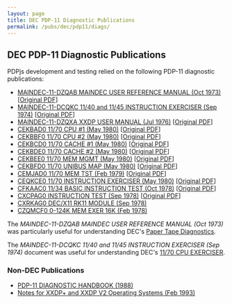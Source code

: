 ```yaml
---
layout: page
title: DEC PDP-11 Diagnostic Publications
permalink: /pubs/dec/pdp11/diags/
---
```


DEC PDP-11 Diagnostic Publications
---

PDPjs development and testing relied on the following PDP-11 diagnostic publications:

- [MAINDEC-11-DZQAB MAINDEC USER REFERENCE MANUAL (Oct 1973)](http://archive.pcjs.org/pubs/dec/pdp11/diags/MAINDEC-11-DZQAB-B-D_User_Reference_Manual_Oct73.pdf) [[Original PDF](http://bitsavers.org/pdf/dec/pdp11/xxdp/MAINDEC-11-DZQAB-B-D_MAINDEC_User_Reference_Manual_Oct73.pdf)]
- [MAINDEC-11-DCQKC 11/40 and 11/45 INSTRUCTION EXERCISER (Sep 1974)](http://archive.pcjs.org/pubs/dec/pdp11/diags/MAINDEC-11-DCQKC-D-D_1140_1145_INSTRUCTION_EXERCISER_Sep74.pdf) [[Original PDF](http://bitsavers.org/pdf/dec/pdp11/xxdp/diag_listings/1140_45/028_MAINDEC-11-DCQKC-D_D_1140_1145_INSTRUCTION_EXERCISER_Sep74.pdf)]
- [MAINDEC-11-DZQXA XXDP USER MANUAL (Jul 1976)](http://archive.pcjs.org/pubs/dec/pdp11/diags/MAINDEC-11-DZQXA-I-D_XXDP_User_Manual_Jul76.pdf) [[Original PDF](http://bitsavers.org/pdf/dec/pdp11/xxdp/MAINDEC-11-DZQXA-I-D_XXDP_User_Manual_Jul76.pdf)]
- [CEKBAD0 11/70 CPU #1 (May 1980)](http://archive.pcjs.org/pubs/dec/pdp11/diags/AC-7962D-MC_CEKBAD0_1170_CPU_1_May80.pdf) [[Original PDF](http://bitsavers.org/pdf/dec/pdp11/microfiche/ftp.j-hoppe.de/bw/gh/AH-7963D-MC__PDP-11-70__11-70_CPU_%231__CEKBAD0__%28C%2975-80.pdf)]
- [CEKBBF0 11/70 CPU #2 (May 1980)](http://archive.pcjs.org/pubs/dec/pdp11/diags/AC-7966F-MC_CEKBBF0_1170_CPU_2_May80.pdf) [[Original PDF](http://bitsavers.org/pdf/dec/pdp11/microfiche/ftp.j-hoppe.de/bw/gh/AH-7968F-MC__PDP11-70__11-70_CPU_%232__CEKBBF0__%28C%2975,80.pdf)]
- [CEKBCD0 11/70 CACHE #1 (May 1980)](http://archive.pcjs.org/pubs/dec/pdp11/diags/AC-0009D-MC_CEKBCD0_1170_CACHE_1_May80.pdf) [[Original PDF](http://bitsavers.org/pdf/dec/pdp11/microfiche/ftp.j-hoppe.de/bw/gh/AH-0010D-MC__PDP11-70-74__11-70_CACHE_%231__CEKBCD0__%28C%2975,80.pdf)]
- [CEKBDE0 11/70 CACHE #2 (May 1980)](http://archive.pcjs.org/pubs/dec/pdp11/diags/AC-7971E-MC_CEKBDE0_1170_CACHE_2_May80.pdf) [[Original PDF](http://bitsavers.org/pdf/dec/pdp11/microfiche/ftp.j-hoppe.de/bw/gh/AH-7972E-MC__PDP11-70-74__11-70_CACHE_%232__CEKBDE0__%28C%2975,80.pdf)]
- [CEKBEE0 11/70 MEM MGMT (May 1980)](http://archive.pcjs.org/pubs/dec/pdp11/diags/AC-7975E-MC_CEKBEE0_1170_MEM_MGMT_May80.pdf) [[Original PDF](http://bitsavers.org/pdf/dec/pdp11/microfiche/ftp.j-hoppe.de/bw/gh/AH-7976E-MC__PDP-11-70__11-70_MEM_MGMT__CEKBEE0__%28C%2975,80.pdf)]
- [CEKBFD0 11/70 UNIBUS MAP (May 1980)](http://archive.pcjs.org/pubs/dec/pdp11/diags/AC-7979D-MC_CEKBFD0_1170_UNIBUS_MAP_May80.pdf) [[Original PDF](http://bitsavers.org/pdf/dec/pdp11/microfiche/ftp.j-hoppe.de/bw/gh/AH-7980D-MC__11-70-11-74__11-70_UNIBUS_MAP__CEKBFD0__%28C%2975-80.pdf)]
- [CEMJAD0 11/70 MEM TST (Feb 1979)](http://archive.pcjs.org/pubs/dec/pdp11/diags/AC-7990D-MC_CEMJAD0_1170_MEM_TST_Feb79.pdf) [[Original PDF](http://bitsavers.org/pdf/dec/pdp11/microfiche/ftp.j-hoppe.de/bw/gh/AH-7991D-MC__MJ11__11-70_MEM_TST__CEMJAD0__%28C%2973-79.pdf)]
- [CEQKCE0 11/70 INSTRUCTION EXERCISER (May 1980)](http://archive.pcjs.org/pubs/dec/pdp11/diags/AC-7994E-MC_CEQKCE0_1170_INSTRUCTION_EXERCISER_May80.pdf) [[Original PDF](http://bitsavers.org/pdf/dec/pdp11/microfiche/ftp.j-hoppe.de/bw/gh/AH-7996E-MC__PDP11-70-74__11-70_INST_EXR__CEQKCE0__%28C%2975,80.pdf)]
- [CFKAAC0 11/34 BASIC INSTRUCTION TEST (Oct 1978)](http://archive.pcjs.org/pubs/dec/pdp11/diags/AC-8041C-MC_CFKAAC0_1134_BSC_INST_TST_Oct78.pdf) [[Original PDF](http://bitsavers.org/pdf/dec/pdp11/xxdp/diag_listings/1134/AC-8041C-MC_CFKAAC0-1134-Bsc-Inst-Tst_Oct78.pdf)]
- [CXCPAG0 INSTRUCTION TEST (Sep 1978)](http://archive.pcjs.org/pubs/dec/pdp11/diags/AC-E664G-MC_CXCPAG0_PROCESSOR_TEST_Sep78.pdf) [[Original PDF](http://bitsavers.org/pdf/dec/pdp11/xxdp/x11_listings/AC-E664G-MC_CXCPAG0-Processor-test_Sep78.pdf)]
- [CXRKAG0 DEC/X11 RK11 MODULE (Sep 1978)](http://archive.pcjs.org/pubs/dec/pdp11/rk11/AC-E676G-MC_CXRKAG0-RK11_Sep78.pdf)
- [CZQMCF0 0-124K MEM EXER 16K (Feb 1978)](http://archive.pcjs.org/pubs/dec/pdp11/diags/AC-9045F-MC_CZQMCFO_MEM_EXER_16K_Feb78.pdf)

The *MAINDEC-11-DZQAB MAINDEC USER REFERENCE MANUAL (Oct 1973)* was particularly useful for understanding DEC's
[Paper Tape Diagnostics](/apps/pdp11/tapes/diags/).

The *MAINDEC-11-DCQKC 11/40 and 11/45 INSTRUCTION EXERCISER (Sep 1974)* document was useful for understanding DEC's
[11/70 CPU EXERCISER](/apps/pdp11/tapes/diags/#md-11-1170-cpu-exerciser).

### Non-DEC Publications

- [PDP-11 DIAGNOSTIC HANDBOOK (1988)](http://archive.pcjs.org/pubs/dec/pdp11/diags/PDP11_DiagnosticHandbook_1988.pdf)
- [Notes for XXDP+ and XXDP V2 Operating Systems (Feb 1993)](http://archive.pcjs.org/pubs/dec/pdp11/diags/XXDP_Notes_Feb93.pdf)

